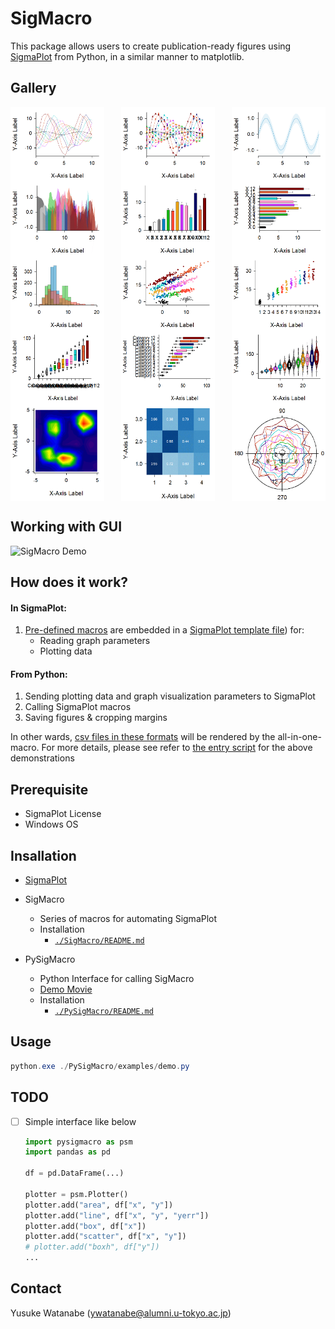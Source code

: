 <!-- ---
!-- Timestamp: 2025-04-09 15:04:53
!-- Author: ywatanabe
!-- File: /home/ywatanabe/win/documents/SigMacro/README.md
!-- --- -->

# SigMacro

This package allows users to create publication-ready figures using [SigmaPlot](https://grafiti.com/sigmaplot-v16/) from Python, in a similar manner to matplotlib.

## Gallery
<div style="display: flex; flex-wrap: wrap; justify-content: space-between; max-width: 800px; margin: 0 auto;">
    <img src="templates/gif/line-line-line-line-line-line-line-line-line-line-line-line-line_cropped.gif" alt="Line Plot" width="150" />
    <img src="templates/gif/line_yerr-line_yerr-line_yerr-line_yerr-line_yerr-line_yerr-line_yerr-line_yerr-line_yerr-line_yerr-line_yerr-line_yerr-line_yerr_cropped.gif" alt="Line_Yerr Plot" width="150" />
    <img src="templates/gif/filled_line_cropped.gif" alt="Filled Line Plot" width="150" />
    <img src="templates/gif/area-area-area-area-area-area-area-area-area-area-area-area-area_cropped.gif" alt="Area Plot" width="150" />
    <img src="templates/gif/bar-bar-bar-bar-bar-bar-bar-bar-bar-bar-bar-bar-bar_cropped.gif" alt="Bar Plot" width="150" />
    <img src="templates/gif/barh-barh-barh-barh-barh-barh-barh-barh-barh-barh-barh-barh-barh_cropped.gif" alt="Horizontal Histogram Plot" width="150" />
    <img src="templates/gif/histogram-histogram-histogram_cropped.gif" alt="Histogram Plot" width="150" />
    <img src="templates/gif/scatter-scatter-scatter-scatter-scatter-scatter-scatter-scatter-scatter-scatter-scatter-scatter-scatter_cropped.gif" alt="Scatter Plot" width="150" />
    <img src="templates/gif/jitter-jitter-jitter-jitter-jitter-jitter-jitter-jitter-jitter-jitter-jitter-jitter-jitter_cropped.gif" alt="Jitter Plot" width="150" />
    <img src="templates/gif/box-box-box-box-box-box-box-box-box-box-box-box-box_cropped.gif" alt="Box Plot" width="150" />
    <img src="templates/gif/boxh-boxh-boxh-boxh-boxh-boxh-boxh-boxh-boxh-boxh-boxh-boxh-boxh_cropped.gif" alt="Horizontal Box Plot" width="150" />
    <img src="templates/gif/violin-violin-violin-violin-violin-violin-violin-violin-violin-violin-violin-violin-violin_cropped.gif" alt="Violin Plot" width="150" />
    <img src="templates/gif/contour_cropped.gif" alt="Contour Plot" width="150" />
    <img src="templates/gif/heatmap_cropped.gif" alt="Confusion Matrix" width="150" />
    <img src="templates/gif/polar-polar-polar-polar-polar-polar-polar-polar-polar-polar-polar-polar-polar_cropped.gif" alt="Polar Plot" width="150" />
</div>

## Working with GUI
<img src="./docs/demo.gif" alt="SigMacro Demo" width="400"/>

## How does it work?

#### In SigmaPlot:
1. [Pre-defined macros](./vba/ALL-IN-ONE-MACRO.vba) are embedded in a [SigmaPlot template file](./templates/jnb/template.JNB)) for:
   - Reading graph parameters
   - Plotting data

#### From Python:
1. Sending plotting data and graph visualization parameters to SigmaPlot
2. Calling SigmaPlot macros
3. Saving figures & cropping margins

In other wards, [csv files in these formats](./templates/csv) will be rendered by the all-in-one-macro. For more details, please see refer to [the entry script](./PySigMacro/examples/demo.py) for the above demonstrations 

## Prerequisite

 - SigmaPlot License 
 - Windows OS

## Insallation

- [SigmaPlot](https://grafiti.com/sigmaplot-detail/)

- SigMacro
  - Series of macros for automating SigmaPlot
  - Installation
    - [`./SigMacro/README.md`](./SigMacro/README.md)

- PySigMacro
  - Python Interface for calling SigMacro
  - [Demo Movie](https://onedrive.live.com/?qt=allmyphotos&photosData=%2Fshare%2F12F1169924695EF9%213150863%3Fithint%3Dvideo%26e%3DLnoc26&sw=bypassConfig&cid=12F1169924695EF9&id=12F1169924695EF9%213150863&authkey=%21AFE1u69Zha9Sois&v=photos)
  - Installation
    - [`./PySigMacro/README.md`](./PySigMacro/README.md)

## Usage

``` powershell
python.exe ./PySigMacro/examples/demo.py
```

## TODO
- [ ] Simple interface like below

  ``` python
  import pysigmacro as psm
  import pandas as pd

  df = pd.DataFrame(...)

  plotter = psm.Plotter()
  plotter.add("area", df["x", "y"])
  plotter.add("line", df["x", "y", "yerr"])
  plotter.add("box", df["x"])
  plotter.add("scatter", df["x", "y"])
  # plotter.add("boxh", df["y"])
  ...

    ```

## Contact
Yusuke Watanabe (ywatanabe@alumni.u-tokyo.ac.jp)

<!-- EOF -->